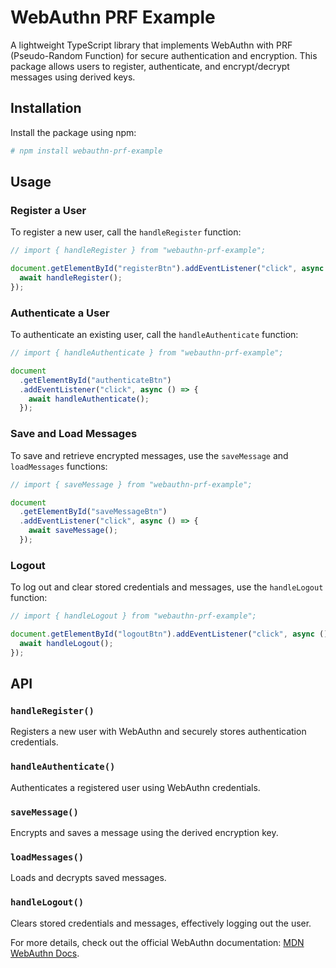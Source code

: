 # WebAuthn PRF Example

A lightweight TypeScript library that implements WebAuthn with PRF (Pseudo-Random Function) for secure authentication and encryption. This package allows users to register, authenticate, and encrypt/decrypt messages using derived keys.

## Installation

Install the package using npm:

```bash
# npm install webauthn-prf-example
```

## Usage

### Register a User

To register a new user, call the `handleRegister` function:

```javascript
// import { handleRegister } from "webauthn-prf-example";

document.getElementById("registerBtn").addEventListener("click", async () => {
  await handleRegister();
});
```

### Authenticate a User

To authenticate an existing user, call the `handleAuthenticate` function:

```javascript
// import { handleAuthenticate } from "webauthn-prf-example";

document
  .getElementById("authenticateBtn")
  .addEventListener("click", async () => {
    await handleAuthenticate();
  });
```

### Save and Load Messages

To save and retrieve encrypted messages, use the `saveMessage` and `loadMessages` functions:

```javascript
// import { saveMessage } from "webauthn-prf-example";

document
  .getElementById("saveMessageBtn")
  .addEventListener("click", async () => {
    await saveMessage();
  });
```

### Logout

To log out and clear stored credentials and messages, use the `handleLogout` function:

```javascript
// import { handleLogout } from "webauthn-prf-example";

document.getElementById("logoutBtn").addEventListener("click", async () => {
  await handleLogout();
});
```

## API

### `handleRegister()`

Registers a new user with WebAuthn and securely stores authentication credentials.

### `handleAuthenticate()`

Authenticates a registered user using WebAuthn credentials.

### `saveMessage()`

Encrypts and saves a message using the derived encryption key.

### `loadMessages()`

Loads and decrypts saved messages.

### `handleLogout()`

Clears stored credentials and messages, effectively logging out the user.

For more details, check out the official WebAuthn documentation: [MDN WebAuthn Docs](https://developer.mozilla.org/en-US/docs/Web/API/Web_Authentication_API).

